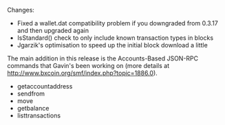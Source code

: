 Changes:
* Fixed a wallet.dat compatibility problem if you downgraded from 0.3.17 and then upgraded again
* IsStandard() check to only include known transaction types in blocks
* Jgarzik's optimisation to speed up the initial block download a little

The main addition in this release is the Accounts-Based JSON-RPC commands that Gavin's been working on (more details at http://www.bxcoin.org/smf/index.php?topic=1886.0).  
* getaccountaddress
* sendfrom
* move
* getbalance
* listtransactions
